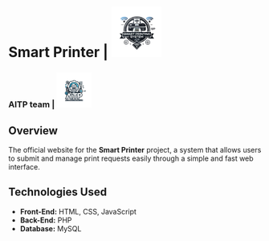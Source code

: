 # Smart Printer | <img src="logo/printer.png" alt="Smart Printer Logo" width="100">

### AITP team | <img src="logo/aitp.png" alt="AITP Logo" width="70">

## Overview  
The official website for the **Smart Printer** project, a system that allows users to submit and manage print requests easily through a simple and fast web interface.  

## Technologies Used  
- **Front-End:** HTML, CSS, JavaScript  
- **Back-End:** PHP  
- **Database:** MySQL
